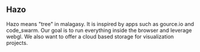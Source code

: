 ## Hazo

Hazo means "tree" in malagasy. It is inspired by apps such as gource.io and code_swarm. Our goal is to run everything inside the browser and leverage webgl. We also want to offer a cloud based storage for visualization projects.
